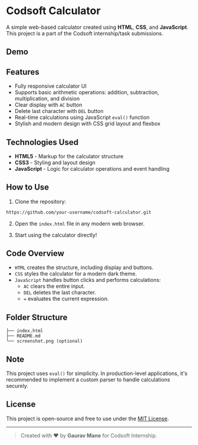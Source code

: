 # Codsoft Calculator

A simple web-based calculator created using **HTML**, **CSS**, and **JavaScript**. This project is a part of the Codsoft internship/task submissions.

## Demo

&#x20;

## Features

- Fully responsive calculator UI
- Supports basic arithmetic operations: addition, subtraction, multiplication, and division
- Clear display with `AC` button
- Delete last character with `DEL` button
- Real-time calculations using JavaScript `eval()` function
- Stylish and modern design with CSS grid layout and flexbox

## Technologies Used

- **HTML5** - Markup for the calculator structure
- **CSS3** - Styling and layout design
- **JavaScript** - Logic for calculator operations and event handling

## How to Use

1. Clone the repository:

```bash
https://github.com/your-username/codsoft-calculator.git
```

2. Open the `index.html` file in any modern web browser.

3. Start using the calculator directly!

## Code Overview

- `HTML` creates the structure, including display and buttons.
- `CSS` styles the calculator for a modern dark theme.
- `JavaScript` handles button clicks and performs calculations:
  - `AC` clears the entire input.
  - `DEL` deletes the last character.
  - `=` evaluates the current expression.

## Folder Structure

```
├── index.html
├── README.md
└── screenshot.png (optional)
```

## Note

This project uses `eval()` for simplicity. In production-level applications, it's recommended to implement a custom parser to handle calculations securely.

## License

This project is open-source and free to use under the [MIT License](LICENSE).

---

> Created with ❤️ by **Gaurav Mane** for Codsoft Internship.

